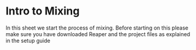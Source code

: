 # Intro to Mixing

In this sheet we start the process of mixing.
Before starting on this please make sure you have downloaded Reaper and the project files as explained in the setup guide
